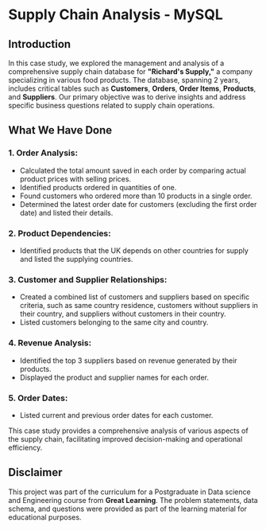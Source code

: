 # Supply Chain Analysis - MySQL

## Introduction
In this case study, we explored the management and analysis of a comprehensive supply chain database for **"Richard's Supply,"** a company specializing in various food products. The database, spanning 2 years, includes critical tables such as **Customers**, **Orders**, **Order Items**, **Products**, and **Suppliers**. Our primary objective was to derive insights and address specific business questions related to supply chain operations.

## What We Have Done

### 1. Order Analysis:
- Calculated the total amount saved in each order by comparing actual product prices with selling prices.
- Identified products ordered in quantities of one.
- Found customers who ordered more than 10 products in a single order.
- Determined the latest order date for customers (excluding the first order date) and listed their details.

### 2. Product Dependencies:
- Identified products that the UK depends on other countries for supply and listed the supplying countries.

### 3. Customer and Supplier Relationships:
- Created a combined list of customers and suppliers based on specific criteria, such as same country residence, customers without suppliers in their country, and suppliers without customers in their country.
- Listed customers belonging to the same city and country.

### 4. Revenue Analysis:
- Identified the top 3 suppliers based on revenue generated by their products.
- Displayed the product and supplier names for each order.

### 5. Order Dates:
- Listed current and previous order dates for each customer.

This case study provides a comprehensive analysis of various aspects of the supply chain, facilitating improved decision-making and operational efficiency.

## Disclaimer
This project was part of the curriculum for a Postgraduate in Data science and Engineering course from **Great Learning**. The problem statements, data schema, and questions were provided as part of the learning material for educational purposes.
